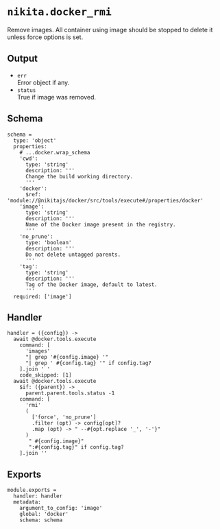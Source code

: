 
# `nikita.docker_rmi`

Remove images. All container using image should be stopped to delete it unless
force options is set.

## Output

* `err`   
  Error object if any.
* `status`   
  True if image was removed.

## Schema

    schema =
      type: 'object'
      properties:
        # ...docker.wrap_schema
        'cwd':
          type: 'string'
          description: '''
          Change the build working directory.
          '''
        'docker':
          $ref: 'module://@nikitajs/docker/src/tools/execute#/properties/docker'
        'image':
          type: 'string'
          description: '''
          Name of the Docker image present in the registry.
          '''
        'no_prune':
          type: 'boolean'
          description: '''
          Do not delete untagged parents.
          '''
        'tag':
          type: 'string'
          description: '''
          Tag of the Docker image, default to latest.
          '''
      required: ['image']

## Handler

    handler = ({config}) ->
      await @docker.tools.execute
        command: [
          'images'
          "| grep '#{config.image} '"
          "| grep ' #{config.tag} '" if config.tag?
        ].join ' '
        code_skipped: [1]
      await @docker.tools.execute
        $if: ({parent}) ->
          parent.parent.tools.status -1
        command: [
          'rmi'
          (
            ['force', 'no_prune']
            .filter (opt) -> config[opt]?
            .map (opt) -> " --#{opt.replace '_', '-'}"
          )
           " #{config.image}"
           ":#{config.tag}" if config.tag?
        ].join ''

## Exports

    module.exports =
      handler: handler
      metadata:
        argument_to_config: 'image'
        global: 'docker'
        schema: schema
